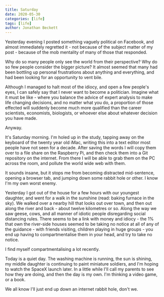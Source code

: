```yaml
---
title: Saturday
date: 2020-05-30
categories: [life]
tags: [life]
author: Jonathan Beckett
---
```


Yesterday evening I posted something vaguely political on Facebook, and almost immediately regretted it - not because of the subject matter of my post - because of the mob mentality of many of those that responded.

Why do so many people only see the world from their perspective? Why do so few people consider the bigger picture? It almost seemed that many had been bottling up personal frustrations about anything and everything, and had been looking for an opportunity to vent bile.

Although I managed to halt most of the idiocy, and open a few people's eyes, I can safely say that I never want to become a politician. Imagine what it must be like - where you balance the advice of expert analysis to make life changing decisions, and no matter what you do, a proportion of those effected will suddenly become much more qualified than the career scientists, economists, biologists, or whoever else about whatever decision you have made.

Anyway.

It's Saturday morning. I'm holed up in the study, tapping away on the keyboard of the twenty year old iMac, writing this into a text editor most people have not seen for a decade. After saving the words I will copy them over to a file share on the Raspberry Pi, and then check them into a Git repository on the internet. From there I will be able to grab them on the PC across the room, and pollute the world wide web with them.

It sounds insane, but it stops me from becoming distracted mid-sentence, opening a browser tab, and jumping down some rabbit hole or other. I know I'm my own worst enemy.

Yesterday I got out of the house for a few hours with our youngest daughter, and went for a walk in the sunshine (read: baking furnace in the sky). We walked over a nearby hill that looks out over town, and then out along the river and back - about twelve kilometres or so. Along the way we saw geese, cows, and all manner of idiotic people disregarding social distancing rules. There seems to be a link with money and idiocy - the 1% that own the river-side houses seemed to be taking no notice at all of any of the guidance - with friends visiting, children playing in huge groups - you end up having to compartmentalise them in your head, and try to take no notice.

I find myself compartmentalising a lot recently.

Today is a quiet day. The washing machine is running, the sun is shining, my middle daughter is continuing to paint miniature soldiers, and I'm hoping to watch the SpaceX launch later. In a little while I'll call my parents to see how they are doing, and then the day is my own. I'm thinking a video game, or a book.

We all know I'll just end up down an internet rabbit hole, don't we.